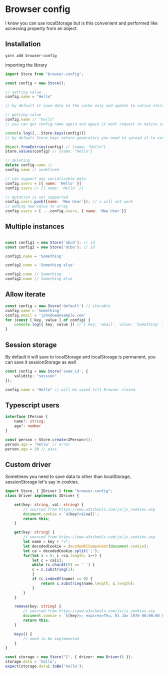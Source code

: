 # Browser config

I know you can use localStorage but is this convenient and performed like accessing property from an object.

## Installation

    yarn add browser-config

importing the library

```js
import Store from "browser-config";
```

```js
const config = new Store();

// setting value
config.name = "Hello"

// by default it save data to the cache only and update to native storage in next event loop.

// getting value
config.name // "hello"
// you can get config.name again and again it wont request to native storage and deserialize instead it will cache data

console.log([...Store.keys(config)])
// by default Store.keys return generators you need to spread it to use

Object.fromEntries(config) // {name: "Hello"}
Store.values(config) // {name: "Hello"}

// deleting
delete config.name //
config.name // undefined

// can support any serializable data
config.users = [{ name: 'Hello' }]
config.users // [{ name: 'Hello' }]

// mutation is not supported
config.users.push({name: 'New User'}); // x will not work
// adding new value to array
config.users = [ ...config.users, { name: 'New User'}]
```

## Multiple instances

```js

const config1 = new Store('abcd'); // id
const config2 = new Store('dcba'); // id

config1.name = 'Something'

config2.name = 'Something else'

config1.name // Something
config2.name // Something else
```

## Allow iterate
```js
const config = new Store('default') // iterable
config.name = 'Something'
config.email = 'johndoe@example.com'
for (const [ key, value ] of config) {
    console.log({ key, value }) // { key: 'email', value: 'Something' } and on
}
```

## Session storage
By default it will save to localStorage and localStorage is permanent, you can save it sessionStorage as well

```ts
const config = new Store('some_id', {
    validity: "session"
});

config.name = "Hello" // will be saved till browser closed.
```

## Typescript users
```ts
interface IPerson {
    name?: string;
    age?: number
}

const person = Store.create<IPerson>();
person.age = 'hello' // error
person.age = 20 // pass
```

## Custom driver
Sometimes you need to save data to other than localStorage, sessionStorage let's say in cookies.

```ts
import Store, { IDriver } from "browser-config";
class Driver implements IDriver {

    set(key: string, val: string) {
        // sourced from https://www.w3schools.com/js/js_cookies.asp
        document.cookie = `${key}=${val}`;
        return this;
    }

    get(key: string) {
        // sourced from https://www.w3schools.com/js/js_cookies.asp
        let name = key + "=";
        let decodedCookie = decodeURIComponent(document.cookie);
        let ca = decodedCookie.split(';');
        for(let i = 0; i <ca.length; i++) {
            let c = ca[i];
            while (c.charAt(0) == ' ') {
            c = c.substring(1);
            }
            if (c.indexOf(name) == 0) {
                return c.substring(name.length, c.length);
            }
        }
    }

    remove(key: string) {
        // sourced from https://www.w3schools.com/js/js_cookies.asp
        document.cookie = `${key}=; expires=Thu, 01 Jan 1970 00:00:00 UTC; path=/;`;
        return this;
    }

    keys() {
        // need to be implemented
    }
}

const storage = new Store("1", { driver: new Driver() });
storage.data = 'hello';
expect(storage.data).toBe('hello');
```
